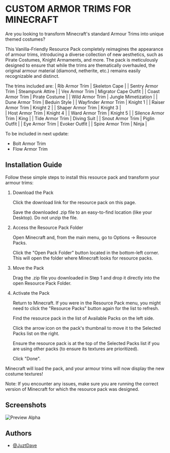 # CUSTOM ARMOR TRIMS FOR MINECRAFT

Are you looking to transform Minecraft's standard Armour Trims into unique themed costumes?

This Vanilla-Friendly Resource Pack completely reimagines the appearance of armour trims, introducing a diverse collection of new aesthetics, such as Pirate Costumes, Knight Armaments, and more. 
The pack is meticulously designed to ensure that while the trims are thematically overhauled, the original armour material (diamond, netherite, etc.) remains easily recognizable and distinct.

The trims included are: 
| Rib Armor Trim | Skeleton Cape |
| Sentry Armor Trim | Steampunk Attire |
| Vex Armor Trim | Migrator Cape Outfit |
| Coast Armor Trim | Pirate Costume |
| Wild Armor Trim | Jungle Mimetization |
| Dune Armor Trim | Beduin Style |
| Wayfinder Armor Trim | Knight 1 |
| Raiser Armor Trim | Knight 2 |
| Shaper Armor Trim | Knight 3 |	
| Host Armor Trim | Knight 4 |
| Ward Armor Trim |	Knight 5 |
| Silence Armor Trim | King |
| Tide Armor Trim |	Diving Suit |
| Snout Armor Trim | Piglin Outfit |
| Eye Armor Trim | Evoker Outfit |
| Spire Armor Trim | Ninja |

To be included in next update:
- Bolt Armor Trim 	
- Flow Armor Trim


## Installation Guide

Follow these simple steps to install this resource pack and transform your armour trims:

1. Download the Pack

    Click the download link for the resource pack on this page.

    Save the downloaded .zip file to an easy-to-find location (like your Desktop). Do not unzip the file.

2. Access the Resource Pack Folder

    Open Minecraft and, from the main menu, go to Options → Resource Packs.

    Click the "Open Pack Folder" button located in the bottom-left corner. This will open the folder where Minecraft looks for resource packs.

3. Move the Pack

    Drag the .zip file you downloaded in Step 1 and drop it directly into the open Resource Pack Folder.

4. Activate the Pack

    Return to Minecraft. If you were in the Resource Pack menu, you might need to click the "Resource Packs" button again for the list to refresh.

    Find the resource pack in the list of Available Packs on the left side.

    Click the arrow icon on the pack's thumbnail to move it to the Selected Packs list on the right.

    Ensure the resource pack is at the top of the Selected Packs list if you are using other packs (to ensure its textures are prioritized).

    Click "Done".

Minecraft will load the pack, and your armour trims will now display the new costume textures!

Note: If you encounter any issues, make sure you are running the correct version of Minecraft for which the resource pack was designed.
## Screenshots

![Preview Alpha](https://github.com/JuztDave6766/my-custom-trim-armors/assets/156694492/883d9ef7-9dae-4004-9816-7fc744dd364d)




## Authors

- [@JuztDave](https://github.com/JuztDave6766)

